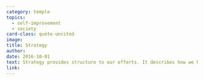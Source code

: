 ```yaml
---
category: temple
topics:
  - self-improvement
  - society
card-class: quote-uncited
image:
title: Strategy
author:
date: 2016-10-01
text: Strategy provides structure to our efforts. It describes how we handle the use of available resources (like materials, energy, time, and knowledge) and how we respond to new information or obstacles. Our strategies may be steeped in tradition. They may be simple or complex. They may be consciously or unconsciously undertaken.
link:
---
```

